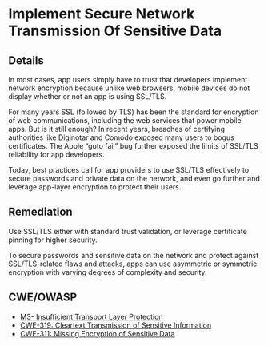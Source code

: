 # Implement Secure Network Transmission Of Sensitive Data

## Details 

In most cases, app users simply have to trust that developers implement network encryption because unlike web browsers, mobile devices do not display whether or not an app is using SSL/TLS.

For many years SSL (followed by TLS) has been the standard for encryption of web communications, including the web services that power mobile apps. But is it still enough? In recent years, breaches of certifying authorities like Diginotar and Comodo exposed many users to bogus certificates. The Apple “goto fail” bug further exposed the limits of SSL/TLS reliability for app developers.

Today, best practices call for app providers to use SSL/TLS effectively to secure passwords and private data on the network, and even go further and leverage app-layer encryption to protect their users.

## Remediation

Use SSL/TLS either with standard trust validation, or leverage certificate pinning for higher security.

To secure passwords and sensitive data on the network and protect against SSL/TLS-related flaws and attacks, apps can use asymmetric or symmetric encryption with varying degrees of complexity and security.


## CWE/OWASP 

 * [M3- Insufficient Transport Layer Protection](https://www.owasp.org/index.php/Mobile_Top_10_2014-M3)
 * [CWE-319: Cleartext Transmission of Sensitive Information](http://cwe.mitre.org/data/definitions/319.html)
 * [CWE-311: Missing Encryption of Sensitive Data](http://cwe.mitre.org/data/definitions/311.html)
